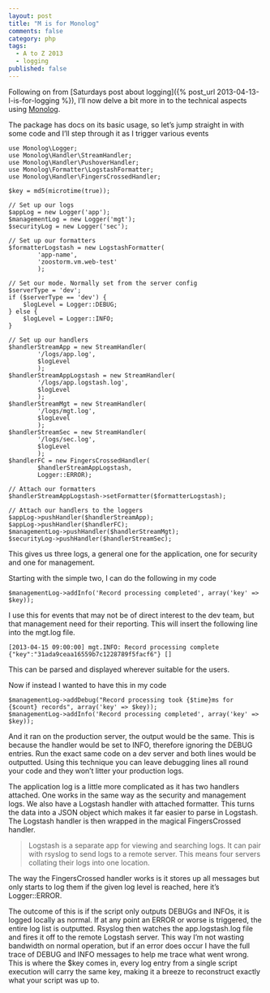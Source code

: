```yaml
---
layout: post
title: "M is for Monolog"
comments: false
category: php
tags:
  - A to Z 2013
  - logging
published: false
---
```

Following on from [Saturdays post about logging]({% post_url 2013-04-13-l-is-for-logging %}), I’ll now delve a bit more in to the technical aspects using [Monolog](https://github.com/Seldaek/monolog).

The package has docs on its basic usage, so let’s jump straight in with some code and I’ll step through it as I trigger various events

```php?start_inline=1
use Monolog\Logger;
use Monolog\Handler\StreamHandler;
use Monolog\Handler\PushoverHandler;
use Monolog\Formatter\LogstashFormatter;
use Monolog\Handler\FingersCrossedHandler;

$key = md5(microtime(true));

// Set up our logs
$appLog = new Logger('app');
$managementLog = new Logger('mgt');
$securityLog = new Logger('sec');

// Set up our formatters
$formatterLogstash = new LogstashFormatter(
        'app-name',
        'zoostorm.vm.web-test'
        );

// Set our mode. Normally set from the server config
$serverType = 'dev';
if ($serverType == 'dev') {
    $logLevel = Logger::DEBUG;
} else {
    $logLevel = Logger::INFO;
}

// Set up our handlers
$handlerStreamApp = new StreamHandler(
        '/logs/app.log',
        $logLevel
        );
$handlerStreamAppLogstash = new StreamHandler(
        '/logs/app.logstash.log',
        $logLevel
        );
$handlerStreamMgt = new StreamHandler(
        '/logs/mgt.log',
        $logLevel
        );
$handlerStreamSec = new StreamHandler(
        '/logs/sec.log',
        $logLevel
        );
$handlerFC = new FingersCrossedHandler(
        $handlerStreamAppLogstash,
        Logger::ERROR);

// Attach our formatters
$handlerStreamAppLogstash->setFormatter($formatterLogstash);

// Attach our handlers to the loggers
$appLog->pushHandler($handlerStreamApp);
$appLog->pushHandler($handlerFC);
$managementLog->pushHandler($handlerStreamMgt);
$securityLog->pushHandler($handlerStreamSec);
```

This gives us three logs, a general one for the application, one for security and one for management.

Starting with the simple two, I can do the following in my code

```php?start_inline=1
$managementLog->addInfo('Record processing completed', array('key' => $key));
```

I use this for events that may not be of direct interest to the dev team, but that management need for their reporting. This will insert the following line into the mgt.log file.

```
[2013-04-15 09:00:00] mgt.INFO: Record processing complete {"key":"31ada9ceaa16559b7c1228789f5facf6"} []
```

This can be parsed and displayed wherever suitable for the users.

Now if instead I wanted to have this in my code

```php?start_inline=1
$managementLog->addDebug("Record processing took {$time}ms for {$count} records", array('key' => $key));
$managementLog->addInfo('Record processing completed', array('key' => $key));
```

And it ran on the production server, the output would be the same. This is because the handler would be set to INFO, therefore ignoring the DEBUG entries. Run the exact same code on a dev server and both lines would be outputted. Using this technique you can leave debugging lines all round your code and they won’t litter your production logs.

The application log is a little more complicated as it has two handlers attached. One works in the same way as the security and management logs. We also have a Logstash handler with attached formatter. This turns the data into a JSON object which makes it far easier to parse in Logstash. The Logstash handler is then wrapped in the magical FingersCrossed handler.

> Logstash is a separate app for viewing and searching logs. It can pair with rsyslog to send logs to a remote server. This means four servers collating their logs into one location.

The way the FingersCrossed handler works is it stores up all messages but only starts to log them if the given log level is reached, here it’s Logger::ERROR.

The outcome of this is if the script only outputs DEBUGs and INFOs, it is logged locally as normal. If at any point an ERROR or worse is triggered, the entire log list is outputted. Rsyslog then watches the app.logstash.log file and fires it off to the remote Logstash server. This way I’m not wasting bandwidth on normal operation, but if an error does occur I have the full trace of DEBUG and INFO messages to help me trace what went wrong. This is where the $key comes in, every log entry from a single script execution will carry the same key, making it a breeze to reconstruct exactly what your script was up to.
